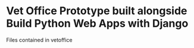 # Vet Office Prototype built alongside Build Python Web Apps with Django

Files contained in vetoffice
